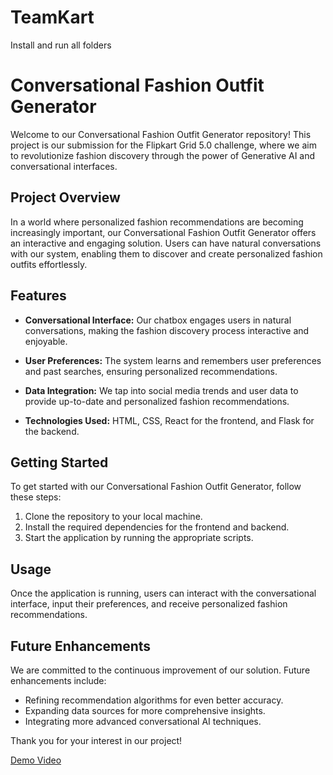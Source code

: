 # TeamKart

Install and run all folders
# Conversational Fashion Outfit Generator

Welcome to our Conversational Fashion Outfit Generator repository! This project is our submission for the Flipkart Grid 5.0 challenge, where we aim to revolutionize fashion discovery through the power of Generative AI and conversational interfaces.

## Project Overview

In a world where personalized fashion recommendations are becoming increasingly important, our Conversational Fashion Outfit Generator offers an interactive and engaging solution. Users can have natural conversations with our system, enabling them to discover and create personalized fashion outfits effortlessly.

## Features

- **Conversational Interface:** Our chatbox engages users in natural conversations, making the fashion discovery process interactive and enjoyable.

- **User Preferences:** The system learns and remembers user preferences and past searches, ensuring personalized recommendations.

- **Data Integration:** We tap into social media trends and user data to provide up-to-date and personalized fashion recommendations.

- **Technologies Used:** HTML, CSS, React for the frontend, and Flask for the backend.

## Getting Started

To get started with our Conversational Fashion Outfit Generator, follow these steps:

1. Clone the repository to your local machine.
2. Install the required dependencies for the frontend and backend.
3. Start the application by running the appropriate scripts.


## Usage

Once the application is running, users can interact with the conversational interface, input their preferences, and receive personalized fashion recommendations.

## Future Enhancements

We are committed to the continuous improvement of our solution. Future enhancements include:

- Refining recommendation algorithms for even better accuracy.
- Expanding data sources for more comprehensive insights.
- Integrating more advanced conversational AI techniques.


Thank you for your interest in our project!

[Demo Video](https://drive.google.com/file/d/1mrLnNtDlQ6GPhU4m6t3QdpKgUgkZVFlV/view?usp=sharing)
